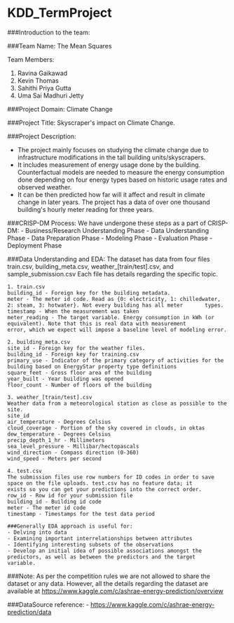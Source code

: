 # KDD_TermProject


###Introduction to the team:

###Team Name: The Mean Squares

Team Members:
1. Ravina Gaikawad
2. Kevin Thomas
3. Sahithi Priya Gutta
4. Uma Sai Madhuri Jetty

###Project Domain: Climate Change

###Project Title: Skyscraper's impact on Climate Change. 

###Project Description: 
- The project mainly focuses on studying the climate change due to infrastructure modifications in the tall building units/skyscrapers.
- It includes measurement of energy usage done by the building. Counterfactual models are needed to measure the energy consumption done depending on four energy types based on historic usage rates and observed weather.
- It can be then predicted how far will it affect and result in climate change in later years. The project has a data of over one thousand building's hourly meter reading for three years.
	
###CRISP-DM Process:
	We have undergone these steps as a part of CRISP-DM:
	- Business/Research Understanding Phase
	- Data Understanding Phase
	- Data Preparation Phase
	- Modeling Phase
	- Evaluation Phase
	- Deployment Phase
	
	
###Data Understanding and EDA:
	The dataset has data from four files train.csv, building_meta.csv, weather_[train/test].csv, and sample_submission.csv
	Each file has details regarding the specific topic.
	
	1. train.csv
	building_id - Foreign key for the building metadata.
	meter - The meter id code. Read as {0: electricity, 1: chilledwater, 2: steam, 3: hotwater}. Not every building has all meter 		types.
	timestamp - When the measurement was taken
	meter_reading - The target variable. Energy consumption in kWh (or equivalent). Note that this is real data with measurement 		error, which we expect will impose a baseline level of modeling error.
	
	2. building_meta.csv
	site_id - Foreign key for the weather files.
	building_id - Foreign key for training.csv
	primary_use - Indicator of the primary category of activities for the building based on EnergyStar property type definitions
	square_feet - Gross floor area of the building
	year_built - Year building was opened
	floor_count - Number of floors of the building
	
	3. weather_[train/test].csv
	Weather data from a meteorological station as close as possible to the site.
	site_id
	air_temperature - Degrees Celsius
	cloud_coverage - Portion of the sky covered in clouds, in oktas
	dew_temperature - Degrees Celsius
	precip_depth_1_hr - Millimeters
	sea_level_pressure - Millibar/hectopascals
	wind_direction - Compass direction (0-360)
	wind_speed - Meters per second
	
	4. test.csv
	The submission files use row numbers for ID codes in order to save space on the file uploads. test.csv has no feature data; it 		exists so you can get your predictions into the correct order.
	row_id - Row id for your submission file
	building_id - Building id code
	meter - The meter id code
	timestamp - Timestamps for the test data period
	
	###Generally EDA approach is useful for:
	- Delving into data
	- Examining important interrelationships between attributes
	- Identifying interesting subsets of the observations
	- Develop an initial idea of possible associations amongst the predictors, as well as between the predictors and the target 		  variable.

###Note:
	As per the competition rules we are not allowed to share the dataset or any data. However, all the details regarding the dataset are available at https://www.kaggle.com/c/ashrae-energy-prediction/overview

###DataSource reference:
	- https://www.kaggle.com/c/ashrae-energy-prediction/data
